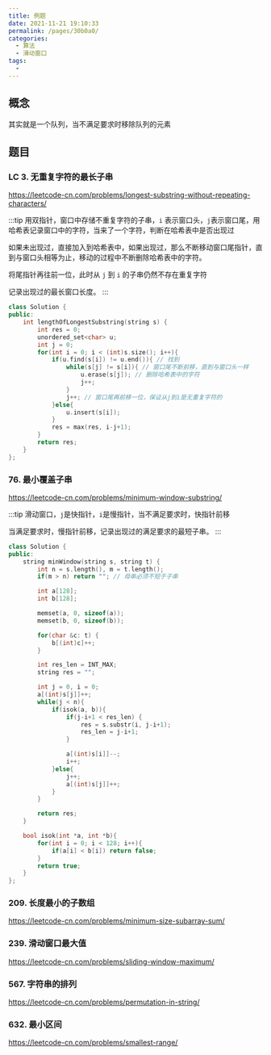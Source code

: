 ```yaml
---
title: 例题
date: 2021-11-21 19:10:33
permalink: /pages/30b0a0/
categories:
  - 算法
  - 滑动窗口
tags:
  - 
---
```



## 概念

其实就是一个队列，当不满足要求时移除队列的元素

## 题目

### LC 3. 无重复字符的最长子串

https://leetcode-cn.com/problems/longest-substring-without-repeating-characters/

:::tip
用双指针，窗口中存储不重复字符的子串，`i` 表示窗口头，`j`表示窗口尾，用哈希表记录窗口中的字符，当来了一个字符，判断在哈希表中是否出现过

如果未出现过，直接加入到哈希表中，如果出现过，那么不断移动窗口尾指针，直到与窗口头相等为止，移动的过程中不断删除哈希表中的字符。

将尾指针再往前一位，此时从 `j` 到 `i` 的子串仍然不存在重复字符

记录出现过的最长窗口长度。
:::


```cpp
class Solution {
public:
    int lengthOfLongestSubstring(string s) {
        int res = 0;
        unordered_set<char> u;
        int j = 0;
        for(int i = 0; i < (int)s.size(); i++){
            if(u.find(s[i]) != u.end()){ // 找到
                while(s[j] != s[i]){ // 窗口尾不断前移，直到与窗口头一样
                    u.erase(s[j]); // 删除哈希表中的字符
                    j++;
                }
                j++; // 窗口尾再前移一位，保证从j到i是无重复字符的
            }else{
                u.insert(s[i]);
            }
            res = max(res, i-j+1);
        } 
        return res;
    }
};
```


### 76. 最小覆盖子串

https://leetcode-cn.com/problems/minimum-window-substring/

:::tip
滑动窗口，`j`是快指针，`i`是慢指针，当不满足要求时，快指针前移

当满足要求时，慢指针前移，记录出现过的满足要求的最短子串。
:::

```cpp
class Solution {
public:
    string minWindow(string s, string t) {
        int n = s.length(), m = t.length();
        if(m > n) return ""; // 母串必须不短于子串

        int a[128];
        int b[128];

        memset(a, 0, sizeof(a));
        memset(b, 0, sizeof(b));

        for(char &c: t) {
            b[(int)c]++;
        }

        int res_len = INT_MAX;
        string res = "";

        int j = 0, i = 0;
        a[(int)s[j]]++;
        while(j < n){
            if(isok(a, b)){
                if(j-i+1 < res_len) {
                    res = s.substr(i, j-i+1);
                    res_len = j-i+1;
                }

                a[(int)s[i]]--;
                i++;
            }else{
                j++;
                a[(int)s[j]]++;
            }
        }

        return res;
    }

    bool isok(int *a, int *b){
        for(int i = 0; i < 128; i++){
            if(a[i] < b[i]) return false;
        }
        return true;
    }
};
```


### 209. 长度最小的子数组

https://leetcode-cn.com/problems/minimum-size-subarray-sum/

### 239. 滑动窗口最大值

https://leetcode-cn.com/problems/sliding-window-maximum/


### 567. 字符串的排列

https://leetcode-cn.com/problems/permutation-in-string/

### 632. 最小区间

https://leetcode-cn.com/problems/smallest-range/
